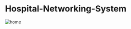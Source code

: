 # Hospital-Networking-System

![home](https://github.com/Nithya113/Hospital-Networking-System/assets/104290319/fc14a4a0-f263-4578-aa3b-24c3d1c6f140)
